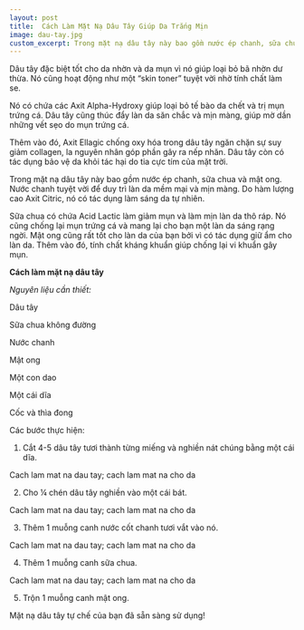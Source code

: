```yaml
---
layout: post
title:  Cách Làm Mặt Nạ Dâu Tây Giúp Da Trắng Mịn
image: dau-tay.jpg
custom_excerpt: Trong mặt nạ dâu tây này bao gồm nước ép chanh, sữa chua và mật ong. Nước chanh tuyệt vời để duy trì làn da mềm mại và mịn màng. Do hàm lượng cao Axit Citric, nó có tác dụng làm sáng da tự nhiên.
---
```


Dâu tây đặc biệt tốt cho da nhờn và da mụn vì nó giúp loại bỏ bã nhờn dư thừa. Nó cũng hoạt động như một “skin toner” tuyệt vời nhờ tính chất làm se.

Nó có chứa các Axit Alpha-Hydroxy giúp loại bỏ tế bào da chết và trị mụn trứng cá. Dâu tây cũng thúc đẩy làn da săn chắc và mịn màng, giúp mờ dần những vết sẹo do mụn trứng cá.

Thêm vào đó, Axit Ellagic chống oxy hóa trong dâu tây ngăn chặn sự suy giảm collagen, la nguyên nhân góp phần gây ra nếp nhăn. Dâu tây còn có tác dụng bảo vệ da khỏi tác hại do tia cực tím của mặt trời.

 Trong mặt nạ dâu tây này bao gồm nước ép chanh, sữa chua và mật ong. Nước chanh tuyệt vời để duy trì làn da mềm mại và mịn màng. Do hàm lượng cao Axit Citric, nó có tác dụng làm sáng da tự nhiên.

Sữa chua có chứa Acid Lactic làm giảm mụn và làm mịn làn da thô ráp. Nó cũng chống lại mụn trứng cá và mang lại cho bạn một làn da sáng rạng ngời. Mật ong cũng rất tốt cho làn da của bạn bởi vì có tác dụng giữ ẩm cho làn da. Thêm vào đó, tính chất kháng khuẩn giúp chống lại vi khuẩn gây mụn.

**Cách làm mặt nạ dâu tây**

*Nguyên liệu cần thiết:*


Dâu tây

Sữa chua không đường

Nước chanh

Mật ong

Một con dao

Một cái dĩa

Cốc và thìa đong

Các bước thực hiện:

1. Cắt 4-5 dâu tây tươi thành từng miếng và nghiền nát chúng bằng một cái dĩa.

Cach lam mat na dau tay; cach lam mat na cho da

2. Cho ¼ chén dâu tây nghiền vào một cái bát.

Cach lam mat na dau tay; cach lam mat na cho da

3. Thêm 1 muỗng canh nước cốt chanh tươi vắt vào nó.

Cach lam mat na dau tay; cach lam mat na cho da

4. Thêm 1 muỗng canh sữa chua.

Cach lam mat na dau tay; cach lam mat na cho da

5. Trộn 1 muỗng canh mật ong.

Mặt nạ dâu tây tự chế của bạn đã sẵn sàng sử dụng! 